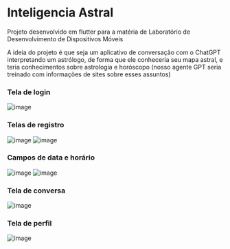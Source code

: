 # Inteligencia Astral
 Projeto desenvolvido em flutter para a matéria de Laboratório de Desenvolvimento de Dispositivos Móveis

 A ideia do projeto é que seja um aplicativo de conversação com o ChatGPT interpretando um astrólogo, de forma que ele conheceria seu mapa astral, e teria conhecimentos sobre astrologia e horóscopo (nosso agente GPT seria treinado com informações de sites sobre esses assuntos) 
 
### Tela de login
![image](https://github.com/waands/inteligencia_astral/assets/103451045/a71df7a9-07d7-4ffe-acc4-924d77954a52)

### Telas de registro
![image](https://github.com/waands/inteligencia_astral/assets/103451045/fa4dc00f-3adb-4f93-900c-bc65f0a34a59) ![image](https://github.com/waands/inteligencia_astral/assets/103451045/dd16e376-feca-4f87-b06f-30968ff19852)

### Campos de data e horário
![image](https://github.com/waands/inteligencia_astral/assets/103451045/0f77eb40-9c85-46d1-80e3-4b2f65b5ec3e) ![image](https://github.com/waands/inteligencia_astral/assets/103451045/09559722-65a2-4d8d-abf5-2a074d378189)

### Tela de conversa
![image](https://github.com/waands/inteligencia_astral/assets/103451045/80e03562-30f3-46ce-9b1d-ca7921018007)

### Tela de perfil
![image](https://github.com/waands/inteligencia_astral/assets/103451045/28a225e6-091d-47d1-a7a8-546ba33cd7e8)

